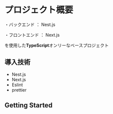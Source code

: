 # プロジェクト概要
・バックエンド ： Nest.js

・フロントエンド ： Next.js

を使用した**TypeScript**オンリーなベースプロジェクト

## 導入技術
- Nest.js
- Next.js
- Eslint
- prettier

## Getting Started

